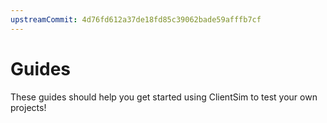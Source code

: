 ```yaml
---
upstreamCommit: 4d76fd612a37de18fd85c39062bade59afffb7cf
---
```


# Guides

These guides should help you get started using ClientSim to test your own projects!